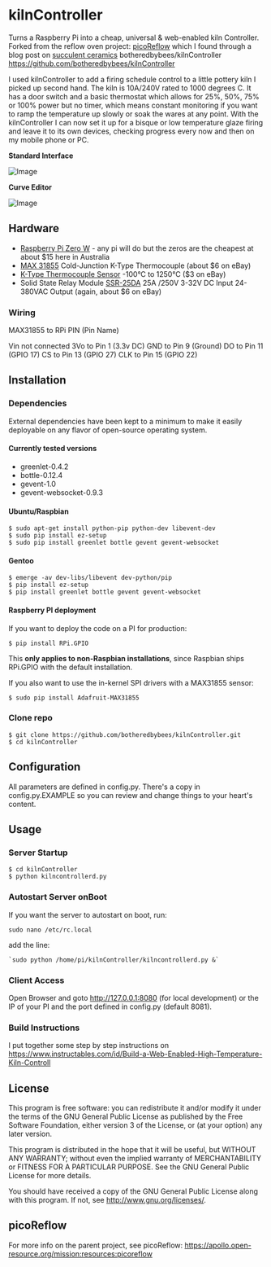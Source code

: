 kilnController
==============

Turns a Raspberry Pi into a cheap, universal & web-enabled kiln Controller.
Forked from the reflow oven project: [picoReflow](https://apollo.open-resource.org/mission:resources:picoreflow) which I found through a blog post on [succulent ceramics](http://succulentceramics.com/2016/10/07/wifiraspberry-kiln-controller/) botheredbybees/kilnController https://github.com/botheredbybees/kilnController

​I used kilnController to add a firing schedule control to a little pottery kiln I picked up second hand. The kiln is 10A/240V rated to 1000 degrees C. It has a door switch and a basic thermostat which allows for 25%, 50%, 75% or 100% power but no timer, which means constant monitoring if you want to ramp the temperature up slowly or soak the wares at any point. With the kilnController I can now set it up for a bisque or low temperature glaze firing and leave it to its own devices, checking progress every now and then on my mobile phone or PC. 

**Standard Interface**

![Image](https://cdn.instructables.com/F2S/VANL/JQQYIDCZ/F2SVANLJQQYIDCZ.LARGE.jpg)

**Curve Editor**

![Image](https://apollo.open-resource.org/_media/mission:resources:picoreflow_webinterface_edit.jpg)

## Hardware

  * [Raspberry Pi Zero W](https://raspberry.piaustralia.com.au/raspberry-pi-zero-w) - any pi will do but the zeros are the cheapest at about $15 here in Australia
  * [MAX 31855](https://www.adafruit.com/product/269) Cold-Junction K-Type Thermocouple (about $6 on eBay)
  * [K-Type Thermocouple Sensor](https://www.google.com/search?q=K-Type+Thermocouple+Sensor+1250+1M+SY+site%3Aebay.com.au) -100°C to 1250°C ($3 on eBay)
  * Solid State Relay Module [SSR-25DA](https://www.google.com/search?q=Solid+State+Relay+Module+SSR-25DA+25A+%2F250V+3-32V+DC+Input+24-380VAC+Output+pOK) 25A /250V 3-32V DC Input 24-380VAC Output (again, about $6 on eBay)

### Wiring
​MAX31855 to RPi PIN (Pin Name) 

Vin not connected 
3Vo to Pin 1 (3.3v DC) 
GND to Pin 9 (Ground) 
DO to Pin 11 (GPIO 17) 
CS to Pin 13 (GPIO 27) 
CLK to Pin 15 (GPIO 22)

## Installation

### Dependencies

External dependencies have been kept to a minimum to make it easily
deployable on any flavor of open-source operating system. 

#### Currently tested versions

  * greenlet-0.4.2
  * bottle-0.12.4
  * gevent-1.0
  * gevent-websocket-0.9.3

#### Ubuntu/Raspbian

    $ sudo apt-get install python-pip python-dev libevent-dev
    $ sudo pip install ez-setup
    $ sudo pip install greenlet bottle gevent gevent-websocket

#### Gentoo

    $ emerge -av dev-libs/libevent dev-python/pip
    $ pip install ez-setup
    $ pip install greenlet bottle gevent gevent-websocket

#### Raspberry PI deployment

If you want to deploy the code on a PI for production:

    $ pip install RPi.GPIO

This **only applies to non-Raspbian installations**, since Raspbian ships
RPi.GPIO with the default installation.

If you also want to use the in-kernel SPI drivers with a MAX31855 sensor:

    $ sudo pip install Adafruit-MAX31855

### Clone repo

    $ git clone https://github.com/botheredbybees/kilnController.git
    $ cd kilnController

## Configuration

All parameters are defined in config.py. There's a copy in config.py.EXAMPLE so you can review and change things to your heart's content.

## Usage

### Server Startup

    $ cd kilnController
    $ python kilncontrollerd.py

### Autostart Server onBoot
If you want the server to autostart on boot, run:

    sudo nano /etc/rc.local

add the line:

    `sudo python /home/pi/kilnController/kilncontrollerd.py &`

### Client Access

Open Browser and goto http://127.0.0.1:8080 (for local development) or the IP
of your PI and the port defined in config.py (default 8081).

### Build Instructions

I put together some step by step instructions on https://www.instructables.com/id/Build-a-Web-Enabled-High-Temperature-Kiln-Controll

## License

This program is free software: you can redistribute it and/or modify
it under the terms of the GNU General Public License as published by
the Free Software Foundation, either version 3 of the License, or
(at your option) any later version.

This program is distributed in the hope that it will be useful,
but WITHOUT ANY WARRANTY; without even the implied warranty of
MERCHANTABILITY or FITNESS FOR A PARTICULAR PURPOSE.  See the
GNU General Public License for more details.

You should have received a copy of the GNU General Public License
along with this program.  If not, see <http://www.gnu.org/licenses/>.

## picoReflow

For more info on the parent project, see picoReflow: https://apollo.open-resource.org/mission:resources:picoreflow
